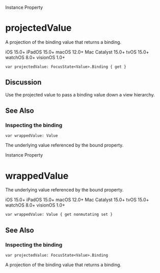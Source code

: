 Instance Property

# projectedValue

A projection of the binding value that returns a binding.

iOS 15.0+  iPadOS 15.0+  macOS 12.0+  Mac Catalyst 15.0+  tvOS 15.0+  watchOS
8.0+  visionOS 1.0+

    
    
    var projectedValue: FocusState<Value>.Binding { get }

## Discussion

Use the projected value to pass a binding value down a view hierarchy.

## See Also

### Inspecting the binding

`var wrappedValue: Value`

The underlying value referenced by the bound property.

Instance Property

# wrappedValue

The underlying value referenced by the bound property.

iOS 15.0+  iPadOS 15.0+  macOS 12.0+  Mac Catalyst 15.0+  tvOS 15.0+  watchOS
8.0+  visionOS 1.0+

    
    
    var wrappedValue: Value { get nonmutating set }

## See Also

### Inspecting the binding

`var projectedValue: FocusState<Value>.Binding`

A projection of the binding value that returns a binding.

